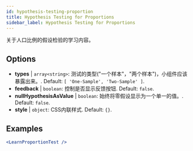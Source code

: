 ```yaml
---
id: hypothesis-testing-proportion
title: Hypothesis Testing for Proportions
sidebar_label: Hypothesis Testing for Proportions
---
```


关于人口比例的假设检验的学习内容。

## Options

* __types__ | `array<string>`: 测试的类型("一个样本"，"两个样本")，小组件应该暴露出来。. Default: `[
  'One-Sample',
  'Two-Sample'
]`.
* __feedback__ | `boolean`: 控制是否显示反馈按钮. Default: `false`.
* __nullHypothesisAsValue__ | `boolean`: 始终将零假设显示为一个单一的值。. Default: `false`.
* __style__ | `object`: CSS内联样式. Default: `{}`.


## Examples

```jsx live
<LearnProportionTest />
```

